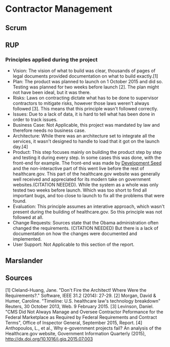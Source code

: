 # Contractor Management

## Scrum

## RUP

### Principles applied during the project
 * Vision: The vision of what to build was clear, thousands of pages of legal documents provided documentation on what to build exactly.[1]
 * Plan: The product was planned to launch on 1 October 2015 and did so. Testing was planned for two weeks before launch [2]. The plan might not have been ideal, but it was there.
 * Risks: Laws on contracting dictate what has to be done to supervisor contractors to mitigate risks, however those laws weren't always followed [3]. This means that this principle wasn't followed correctly.
 * Issues: Due to a lack of data, it is hard to tell what has been done in order to track issues.
 * Business Case: Not Applicable, this project was mandated by law and therefore needs no business case.
 * Architecture: While there was an architecture set to integrate all the services, it wasn't designed to handle to load that it got on the launch day.[4]
 * Product: This step focuses mainly on building the product step by step and testing it during every step. In some cases this was done, with the front-end for example.
  The front-end was made by [Development Seed](https://developmentseed.org/) and the non-interactive part of this went live before the rest of healthcare.gov.
  This part of the healthcare.gov website was generally well received and appreciated for its modern take on government websites.(CITATION NEEDED).
  While the system as a whole was only tested two weeks before launch. Which was too short to find all important bugs, and too close to launch to fix all the problems that were found.
  * Evaluation: This principle assumes an interative approach, which wasn't present during the building of healthcare.gov. So this principle was not followed at all.
  * Change Requests: Sources state that the Obama administration often changed the requirements. (CITATION NEEDED) But there is a lack of documentation on how the changes were documented and implemented.
  * User Support: Not Applicable to this section of the report.
  
## Marslander

## Sources

[1] Cleland-Huang, Jane. "Don't Fire the Architect! Where Were the Requirements?." Software, IEEE 31.2 (2014): 27-29.
[2] Morgan, David &  Humer, Caroline. "Timeline: U.S. healthcare law's technology breakdown" Reuters, 30 October 2013, Web. 9 February 2015.
[3] Levinson, Daniel. "CMS Did Not Always Manage and Oversee Contractor Peformance for the Federal Marketplace as Required by Federal Requirements and Contract Terms", Office of Inspector General, September 2015, Report.
[4] Anthopoulos, L., et al., Why e-government projects fail? An analysis of the Healthcare.gov website, Government Information Quarterly (2015), http://dx.doi.org/10.1016/j.giq.2015.07.003
